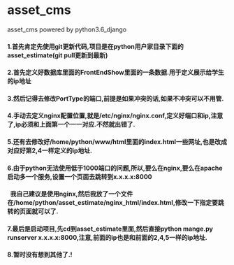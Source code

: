 # asset_cms
asset_cms powered by python3.6_django

#### 1.首先肯定先使用git更新代码,项目是在python用户家目录下面的asset_estimate(git pull更新到最新)
#### 2.首先定义好数据库里面的FrontEndShow里面的一条数据.用于定义展示给学生的ip地址
#### 3.然后记得去修改PortType的端口,前提是如果冲突的话,如果不冲突可以不用管.
#### 4.手动去定义nginx配置位置,就是/etc/nginx/nginx.conf,定义好端口和ip,注意了,ip必须和上面第一个一一对应.不然就出错了.
#### 5.还有去修改好/home/python/www/html里面的index.html一些网址,也是改成对应好第2,4一样定义的ip地址.
#### 6.由于python无法使用低于1000端口的问题,所以,要么在nginx,要么在apache启动多一个服务,设置一个页面去跳转到x.x.x.x:8000
####   我自己建议是使用nginx,然后我放了一个文件在/home/python/asset_estimate/nginx_html/index.html,修改一下指定要跳转的页面就可以了.
#### 7.最后是启动项目,先cd到asset_estimate里面,然后直接python mange.py runserver x.x.x.x:8000,注意,前面的ip也是和前面的2,4,5一样的ip地址.
#### 8.暂时没有想到其他了.!
